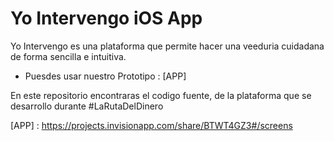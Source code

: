 Yo Intervengo iOS App
===========

Yo Intervengo es una plataforma que permite hacer una veeduria cuidadana de forma sencilla e intuitiva. 

- Puesdes usar nuestro Prototipo : [APP]


En este repositorio encontraras el codigo fuente, de la plataforma que se desarrollo durante #LaRutaDelDinero


[APP] : https://projects.invisionapp.com/share/BTWT4GZ3#/screens
